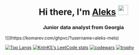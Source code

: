<h1 align="center">Hi there, I'm <a href="https://junioranalyst.online/" target="_blank">Aleks</a> 
<img src="https://github.com/blackcater/blackcater/raw/main/images/Hi.gif" height="32"/></h1>
<h3 align="center">Junior data analyst from Georgia</h3>
![](https://komarev.com/ghpvc/?username=aleks-mels)

[![Top Langs](https://github-readme-stats.vercel.app/api/top-langs/?username=aleks-mels&layout=compact)](https://github.com/aleks-mels/github-readme-stats)
[![KnlnKS's LeetCode stats](https://leetcode-stats-six.vercel.app/api?username=user1684fH&theme=dark)](https://github.com/user1684fH/leetcode-stats)
[![codewars](https://www.codewars.com/users/aleks-mels/badges/large)](https://www.codewars.com/users/aleks-mels) 
[![trophy](https://github-profile-trophy.vercel.app/?username=aleks-mels&theme=algolia)](https://github.com/aleks-mels/github-profile-trophy)

<!--
**aleks-mels/aleks-mels** is a ✨ _special_ ✨ repository because its `README.md` (this file) appears on your GitHub profile.

Here are some ideas to get you started:

- 🔭 I’m currently working on ...
- 🌱 I’m currently learning ...
- 👯 I’m looking to collaborate on ...
- 🤔 I’m looking for help with ...
- 💬 Ask me about ...
- 📫 How to reach me: ...
- 😄 Pronouns: ...
- ⚡ Fun fact: ...
-->
